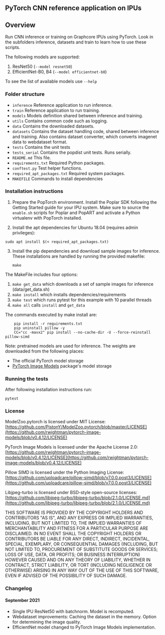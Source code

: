 PyTorch CNN reference application on IPUs
---

## Overview

Run CNN inference or training on Graphcore IPUs using PyTorch.
Look in the subfolders inference, datasets and train to learn how to use these scripts.

The following models are supported:
1. ResNet50 (`--model resnet50`)
2. EfficientNet-B0, B4 (`--model efficientnet-b0`)

To see the list of available models use `--help`

### Folder structure

* `inference` Reference application to run inference.
* `train` Reference application to run training.
* `models` Models definition shared between inference and training.
* `utils` Contains common code such as logging.
* `data` Contains the downloaded datasets.
* `datasets` Contains the dataset handling code, shared between inference and training. Also contains dataset converter, which converts imagenet data to webdataset format.
* `tests` Contains the unit tests
* `tests_serial` Contains the popdist unit tests. Runs serially.
* `README.md` This file.
* `requirements.txt` Required Python packages.
* `conftest.py` Test helper functions.
* `required_apt_packages.txt` Required system packages.
* `MAKEFILE` Commands to install dependencies

### Installation instructions

1. Prepare the PopTorch environment. Install the Poplar SDK following the
   Getting Started guide for your IPU system. Make sure to source the
   `enable.sh` scripts for Poplar and PopART and activate a Python virtualenv with PopTorch installed.

2. Install the apt dependencies for Ubuntu 18.04 (requires admin privileges):

```console
sudo apt install $(< required_apt_packages.txt)
```

3. Install the pip dependencies and download sample images for inference. These installations are handled by running the provided makefile:

   ```console
   make
   ```

The MakeFile includes four options:

1. `make get_data` which downloads a set of sample images for inference (data/get_data.sh)
2. `make install` which installs dependencies/requirements
3. `make test` which runs pytest for this example with 10 parallel threads
4. `make all` calls `install` and `get_data`

The commands executed by make install are:

```console
	pip install -r requirements.txt
	pip uninstall pillow -y
	CC="cc -mavx2" pip install --no-cache-dir -U --force-reinstall pillow-simd
```

Note: pretrained models are used for inference. The weights are downloaded from the following places:
* The official PyTorch model storage
* [PyTorch Image Models](https://github.com/rwightman/pytorch-image-models) package's model storage


### Running the tests

After following installation instructions run:

```console
pytest
```


### License

ModelZoo.pytorch is licensed under MIT License:
[https://github.com/PistonY/ModelZoo.pytorch/blob/master/LICENSE](https://github.com/rwightman/pytorch-image-models/blob/v0.4.12/LICENSE)

PyTorch Image Models is licensed under the Apache License 2.0:
[https://github.com/rwightman/pytorch-image-models/blob/v0.4.12/LICENSE](https://github.com/rwightman/pytorch-image-models/blob/v0.4.12/LICENSE)

Pillow SIMD is licensed under the Python Imaging License:
[https://github.com/uploadcare/pillow-simd/blob/v7.0.0.post3/LICENSE](https://github.com/uploadcare/pillow-simd/blob/v7.0.0.post3/LICENSE)

Libjpeg-turbo is licensed under BSD-style open-source licenses:
[https://github.com/libjpeg-turbo/libjpeg-turbo/blob/2.1.0/LICENSE.md](https://github.com/libjpeg-turbo/libjpeg-turbo/blob/2.1.0/LICENSE.md)

THIS SOFTWARE IS PROVIDED BY THE COPYRIGHT HOLDERS AND CONTRIBUTORS "AS IS", AND ANY EXPRESS OR IMPLIED WARRANTIES, INCLUDING, BUT NOT LIMITED TO, THE IMPLIED WARRANTIES OF MERCHANTABILITY AND FITNESS FOR A PARTICULAR PURPOSE ARE DISCLAIMED. IN NO EVENT SHALL THE COPYRIGHT HOLDERS OR CONTRIBUTORS BE LIABLE FOR ANY DIRECT, INDIRECT, INCIDENTAL, SPECIAL, EXEMPLARY, OR CONSEQUENTIAL DAMAGES (INCLUDING, BUT NOT LIMITED TO, PROCUREMENT OF SUBSTITUTE GOODS OR SERVICES; LOSS OF USE, DATA, OR PROFITS; OR BUSINESS INTERRUPTION) HOWEVER CAUSED AND ON ANY THEORY OF LIABILITY, WHETHER IN CONTRACT, STRICT LIABILITY, OR TORT (INCLUDING NEGLIGENCE OR OTHERWISE) ARISING IN ANY WAY OUT OF THE USE OF THIS SOFTWARE, EVEN IF ADVISED OF THE POSSIBILITY OF SUCH DAMAGE.

###  Changelog

#### September 2021
* Single IPU ResNet50 with batchnorm. Model is recomputed.
* Webdataset improvements: Caching the dataset in the memory. Option for determining the image quality.
* EfficientNet model changed to PyTorch Image Models implementation.
